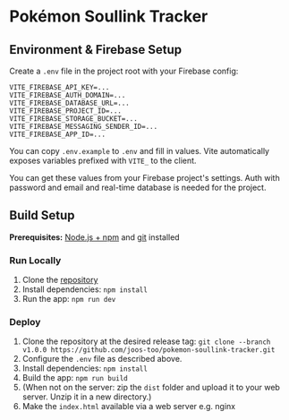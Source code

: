 # Pokémon Soullink Tracker

## Environment & Firebase Setup

Create a `.env` file in the project root with your Firebase config:

```
VITE_FIREBASE_API_KEY=...
VITE_FIREBASE_AUTH_DOMAIN=...
VITE_FIREBASE_DATABASE_URL=...
VITE_FIREBASE_PROJECT_ID=...
VITE_FIREBASE_STORAGE_BUCKET=...
VITE_FIREBASE_MESSAGING_SENDER_ID=...
VITE_FIREBASE_APP_ID=...
```

You can copy `.env.example` to `.env` and fill in values. Vite automatically exposes variables prefixed with `VITE_` to the client.

You can get these values from your Firebase project's settings. Auth with password and email and real-time database is needed for the project.

## Build Setup
**Prerequisites:**  [Node.js + npm](https://nodejs.org/en/download/) and [git](https://git-scm.com/downloads) installed

### Run Locally

1. Clone the [repository](https://github.com/joos-too/pokemon-soullink-tracker.git)
2. Install dependencies:
   `npm install`
3. Run the app:
   `npm run dev`

### Deploy

1. Clone the repository at the desired release tag:
    `git clone --branch v1.0.0 https://github.com/joos-too/pokemon-soullink-tracker.git`
2. Configure the `.env` file as described above.
3. Install dependencies:
   `npm install`
4. Build the app:
   `npm run build`
5. (When not on the server: zip the `dist` folder and upload it to your web server. Unzip it in a new directory.)
6. Make the `index.html` available via a web server e.g. nginx